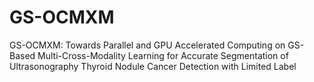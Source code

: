 # GS-OCMXM
GS-OCMXM: Towards Parallel and GPU Accelerated Computing on GS-Based Multi-Cross-Modality Learning for Accurate Segmentation of Ultrasonography Thyroid Nodule Cancer Detection with Limited Label
